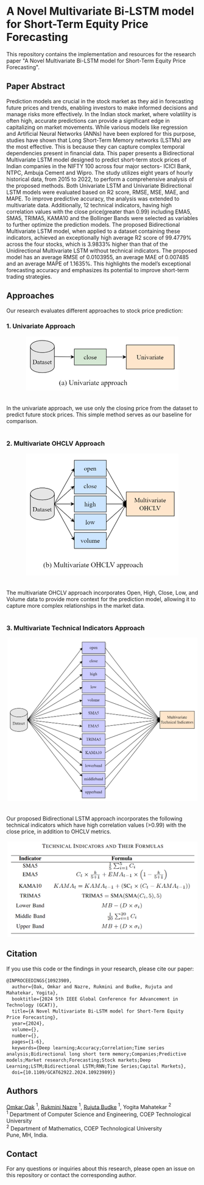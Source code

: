# A Novel Multivariate Bi-LSTM model for Short-Term Equity Price Forecasting

This repository contains the implementation and resources for the research paper "A Novel Multivariate Bi-LSTM model for Short-Term Equity Price Forecasting".

## Paper Abstract

Prediction models are crucial in the stock market as they aid in forecasting future prices and trends, enabling investors to make informed decisions and manage risks more effectively. In the Indian stock market, where volatility is often high, accurate predictions can provide a significant edge in capitalizing on market movements. While various models like regression and Artificial Neural Networks (ANNs) have been explored for this purpose, studies have shown that Long Short-Term Memory networks (LSTMs) are the most effective. This is because they can capture complex temporal dependencies present in financial data. This paper presents a Bidirectional Multivariate LSTM model designed to predict short-term stock prices of Indian companies in the NIFTY 100 across four major sectors- ICICI Bank, NTPC, Ambuja Cement and Wipro. The study utilizes eight years of hourly historical data, from 2015 to 2022, to perform a comprehensive analysis of the proposed methods. Both Univariate LSTM and Univariate Bidirectional LSTM models were evaluated based on R2 score, RMSE, MSE, MAE, and MAPE. To improve predictive accuracy, the analysis was extended to multivariate data. Additionally, 12 technical indicators, having high correlation values with the close price(greater than 0.99) including EMA5, SMA5, TRIMA5, KAMA10 and the Bollinger Bands were selected as variables to further optimize the prediction models. The proposed Bidirectional Multivariate LSTM model, when applied to a dataset containing these indicators, achieved an exceptionally high average R2 score of 99.4779% across the four stocks, which is 3.9833% higher than that of the Unidirectional Multivariate LSTM without technical indicators. The proposed model has an average RMSE of 0.0103955, an average MAE of 0.007485 and an average MAPE of 1.1635%. This highlights the model’s exceptional forecasting accuracy and emphasizes its potential to improve short-term trading strategies.

## Approaches

Our research evaluates different approaches to stock price prediction:

### 1. Univariate Approach

<div align="center">
<img src="images/approach1.png" width="400" alt="Univariate Approach">
</div>
<br>
<br>
In the univariate approach, we use only the closing price from the dataset to predict future stock prices. This simple method serves as our baseline for comparison.
<br>
<br>

### 2. Multivariate OHCLV Approach

<div align="center">
<img src="images/approach2.png" width="400" alt="Multivariate OHCLV Approach">
</div>
<br>
<br>
The multivariate OHCLV approach incorporates Open, High, Close, Low, and Volume data to provide more context for the prediction model, allowing it to capture more complex relationships in the market data.
<br>
<br>

### 3. Multivariate Technical Indicators Approach

<div align="center">
<img src="images/approach3.png" width="500" alt="Multivariate TI Approach">
</div>
<br>
<br>
Our proposed Bidirectional LSTM approach incorporates the following technical indicators which have high correlation values (>0.99) with the close price, in addition to OHCLV metrics.
<br>
<br>
<div align="center">
<img src="images/technical_indicators.png" width="500" alt="Technical Indicators">
</div>


## Citation

If you use this code or the findings in your research, please cite our paper:

```
@INPROCEEDINGS{10923989,
  author={Oak, Omkar and Nazre, Rukmini and Budke, Rujuta and Mahatekar, Yogita},
  booktitle={2024 5th IEEE Global Conference for Advancement in Technology (GCAT)}, 
  title={A Novel Multivariate Bi-LSTM model for Short-Term Equity Price Forecasting}, 
  year={2024},
  volume={},
  number={},
  pages={1-6},
  keywords={Deep learning;Accuracy;Correlation;Time series analysis;Bidirectional long short term memory;Companies;Predictive models;Market research;Forecasting;Stock markets;Deep Learning;LSTM;Bidirectional LSTM;RNN;Time Series;Capital Markets},
  doi={10.1109/GCAT62922.2024.10923989}}

```
## Authors

[Omkar Oak](https://github.com/omkarsoak) $^1$, [Rukmini Nazre](https://github.com/rukmini-17) $^1$, [Rujuta Budke](https://github.com/rujuta13) $^1$, Yogita Mahatekar $^2$ <br>
$^1$ Department of Computer Science and Engineering, COEP Technological University <br>
$^2$ Department of Mathematics, COEP Technological University <br>
Pune, MH, India. <br>


## Contact

For any questions or inquiries about this research, please open an issue on this repository or contact the corresponding author.
